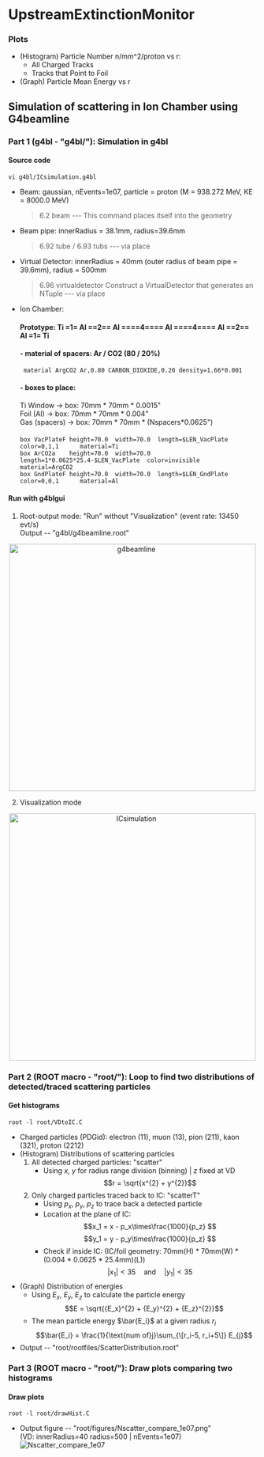 # UpstreamExtinctionMonitor

### Plots
- (Histogram) Particle Number n/mm^2/proton vs r:
  - All Charged Tracks
  - Tracks that Point to Foil
- (Graph) Particle Mean Energy vs r

## Simulation of scattering in Ion Chamber using G4beamline

### Part 1 (g4bl - "g4bl/"): Simulation in g4bl
#### Source code
    vi g4bl/ICsimulation.g4bl
- Beam: gaussian, nEvents=1e07, particle = proton (M = 938.272 MeV, KE = 8000.0 MeV)
  > 6.2 beam --- This command places itself into the geometry
- Beam pipe: innerRadius = 38.1mm, radius=39.6mm
  > 6.92 tube / 6.93 tubs --- via place
- Virtual Detector: innerRadius = 40mm (outer radius of beam pipe = 39.6mm), radius = 500mm
  > 6.96 virtualdetector Construct a VirtualDetector that generates an NTuple --- via place
- Ion Chamber:
  #### Prototype:  Ti  =1=  Al  ==2==  Al  ====4====  Al  ====4====  Al  ==2==  Al  =1= Ti
  #### - material of spacers: Ar / CO2 (80 / 20%)
       material ArgCO2 Ar,0.80 CARBON_DIOXIDE,0.20 density=1.66*0.001
  #### - boxes to place:
  Ti Window -> box: 70mm * 70mm * 0.0015"\
  Foil (Al) -> box: 70mm * 70mm * 0.004"\
  Gas (spacers) -> box: 70mm * 70mm * (Nspacers*0.0625")
  ####
      box VacPlateF height=70.0  width=70.0  length=$LEN_VacPlate                color=0,1,1      material=Ti
      box ArCO2a    height=70.0  width=70.0  length=1*0.0625*25.4-$LEN_VacPlate  color=invisible  material=ArgCO2
      box GndPlateF height=70.0  width=70.0  length=$LEN_GndPlate                color=0,0,1      material=Al
  
#### Run with g4blgui 
1. Root-output mode: "Run" without "Visualization" 
  (event rate: 13450 evt/s)\
  Output -- "g4bl/g4beamline.root"
<p align="center">
  <img width="500" alt="g4beamline" src="https://github.com/JingluWang/UpstreamExtinctionMonitor/assets/107279970/b7ce30c2-a917-4578-8044-1280f909e102">
</p>

2. Visualization mode
<p align="center">
  <img width="500" alt="ICsimulation" src="https://github.com/JingluWang/G4beamline/assets/107279970/2e058818-4c25-451b-bb87-bcdc267e2241">
</p>


### Part 2 (ROOT macro - "root/"): Loop to find two distributions of detected/traced scattering particles 
#### Get histograms
    root -l root/VDtoIC.C
- Charged particles (PDGid): electron (11), muon (13), pion (211), kaon (321), proton (2212)
- (Histogram) Distributions of scattering particles
  1. All detected charged particles: "scatter"
     - Using $x$, $y$ for radius range division (binning) | $z$ fixed at VD\
       $$r = \sqrt{x^{2} + y^{2}}$$
  2. Only charged particles traced back to IC: "scatterT"
     - Using $p_x$, $p_y$, $p_z$ to trace back a detected particle
     - Location at the plane of IC:\
       $$x_1 = x - p_x\times\frac{1000}{p_z} $$
       $$y_1 = y - p_y\times\frac{1000}{p_z} $$
     - Check if inside IC: (IC/foil geometry: 70mm(H) * 70mm(W) * (0.004 * 0.0625 * 25.4mm)(L))
       $$|x_1| < 35 \quad\text{and}\quad |y_1| < 35$$
- (Graph) Distribution of energies
  - Using $E_x$, $E_y$, $E_z$ to calculate the particle energy
    $$E = \sqrt{{E_x}^{2} + {E_y}^{2} + {E_z}^{2}}$$
  - The mean particle energy $\bar{E_i}$ at a given radius $r_i$
    $$\bar{E_i} = \frac{1}{\text{num of}j}\sum_{\[r_i-5, r_i+5\]} E_{j}$$
- Output -- "root/rootfiles/ScatterDistribution.root"


### Part 3 (ROOT macro - "root/"): Draw plots comparing two histograms
#### Draw plots
    root -l root/drawHist.C
- Output figure -- "root/figures/Nscatter_compare_1e07.png"\
  (VD: innerRadius=40 radius=500 | nEvents=1e07)
![Nscatter_compare_1e07](https://github.com/Mu2e/UpstreamExtinctionMonitor/assets/107279970/931dbc9a-bb3c-42d3-961c-ec1ab8e7afa0)

